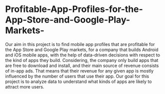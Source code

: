 # Profitable-App-Profiles-for-the-App-Store-and-Google-Play-Markets-
Our aim in this project is to find mobile app profiles that are profitable for the App Store and Google Play markets, for a company that builds Android and iOS mobile apps, with the help of data-driven decisions with respect to the kind of apps they build.  Considering, the company only build apps that are free to download and install, and their main source of revenue consists of in-app ads. That means that their revenue for any given app is mostly influenced by the number of users that use their app.   Our goal for this project is to analyze data to understand what kinds of apps are likely to attract more users.
